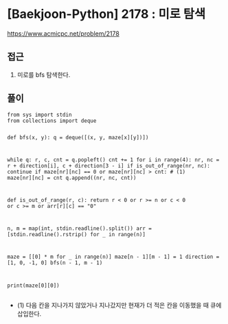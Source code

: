 [Baekjoon-Python] 2178 : 미로 탐색
=
<p><a href="https://www.acmicpc.net/problem/2178">https://www.acmicpc.net/problem/2178</a></p>
<h2>접근</h2>
<ol>
<li>미로를 bfs 탐색한다.</li>
</ol>
<h2>풀이</h2>
<pre><code class="python">from sys import stdin
from collections import deque


def bfs(x, y):
 q = deque([(x, y, maze[x][y])])

 while q:
 r, c, cnt = q.popleft()
 cnt += 1
 for i in range(4):
 nr, nc = r + direction[i], c + direction[3 - i]
 if is\_out\_of\_range(nr, nc):
 continue
 if maze[nr][nc] == 0 or maze[nr][nc] > cnt: # (1)
 maze[nr][nc] = cnt
 q.append((nr, nc, cnt))


def is\_out\_of\_range(r, c):
 return r < 0 or r >= n or c < 0 or c >= m or arr[r][c] == "0"


n, m = map(int, stdin.readline().split())
arr = [stdin.readline().rstrip() for \_ in range(n)]

maze = [[0] \* m for \_ in range(n)]
maze[n - 1][m - 1] = 1
direction = [1, 0, -1, 0]
bfs(n - 1, m - 1)

print(maze[0][0])</code></pre>
<ul>
<li>(1) 다음 칸을 지나가지 않았거나 지나갔지만 현재가 더 적은 칸을 이동했을 때 큐에 삽입한다.</li>
</ul>
